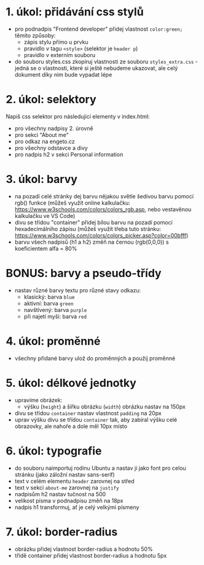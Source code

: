 # 1. úkol: přidávání css stylů

- pro podnadpis "Frontend developer" přidej vlastnost `color:green;` těmito způsoby:
  - zápis stylu přímo u prvku
  - pravidlo v tagu `<style>` (selektor je `header p`)
  - pravidlo v externím souboru
- do souboru styles.css zkopíruj vlastnosti ze souboru `styles_extra.css` - jedná se o vlastnosti, které si ještě nebudeme ukazovat, ale celý dokument díky nim bude vypadat lépe

# 2. úkol: selektory

Napiš css selektor pro následující elementy v index.html:

- pro všechny nadpisy 2. úrovně
- pro sekci "About me"
- pro odkaz na engeto.cz
- pro všechny odstavce a divy
- pro nadpis h2 v sekci Personal information

# 3. úkol: barvy

- na pozadí celé stránky dej barvu nějakou světle šedivou barvu pomocí rgb() funkce (můžeš využít online kalkulačku: https://www.w3schools.com/colors/colors_rgb.asp, nebo vestavěnou kalkulačku ve VS Code)
- divu se třídou "container" přidej bílou barvu na pozadí pomocí hexadecimálního zápisu (můžeš využít třeba tuto stránku: https://www.w3schools.com/colors/colors_picker.asp?color=00bfff)
- barvu všech nadpisů (h1 a h2) změň na černou (rgb(0,0,0)) s koeficientem alfa = 80%

# BONUS: barvy a pseudo-třídy

- nastav různé barvy textu pro různé stavy odkazu:
  - klasický: barva `blue`
  - aktivní: barva `green`
  - navštívený: barva `purple`
  - při najetí myší: barva `red`

# 4. úkol: proměnné

- všechny přidané barvy ulož do proměnných a použij proměnné

# 5. úkol: délkové jednotky

- upravíme obrázek:
  - výšku (`height`) a šířku obrázku (`width`) obrázku nastav na 150px
- divu se třídou `container` nastav vlastnost `padding` na 20px
- uprav výšku divu se třídou `container` tak, aby zabíral výšku celé obrazovky, ale nahoře a dole měl 10px místo

# 6. úkol: typografie

- do souboru naimportuj rodinu Ubuntu a nastav ji jako font pro celou stránku (jako záložní nastav sans-serif)
- text v celém elementu `header` zarovnej na střed
- text v sekci `about-me` zarovnej na `justify`
- nadpisům h2 nastav tučnost na 500
- velikost písma v podnadpisu změň na 18px
- nadpis h1 transformuj, ať je celý velkými písmeny

# 7. úkol: border-radius

- obrázku přidej vlastnost border-radius a hodnotu 50%
- třídě container přidej vlastnost border-radius a hodnotu 5px
